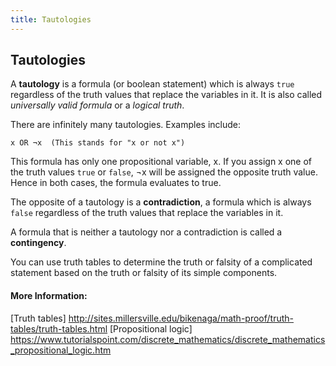 ```yaml
---
title: Tautologies
---
```

## Tautologies

A **tautology** is a formula (or boolean statement) which is always `true` regardless of the truth values that replace the variables in it. It is also called *universally valid formula* or a *logical truth*. 

There are infinitely many tautologies. Examples include:

    x OR ¬x  (This stands for "x or not x")
    
This formula has only one propositional variable, x. If you assign x one of the truth values `true` or `false`, ¬x will be assigned the opposite truth value. Hence in both cases, the formula evaluates to true.  
 
The opposite of a tautology is a **contradiction**, a formula which is always `false` regardless of the truth values that replace the variables in it.

A formula that is neither a tautology nor a contradiction is called a **contingency**. 

You can use truth tables to determine the truth or falsity of a complicated statement based on the truth or falsity of its simple components. 

#### More Information:
[Truth tables] http://sites.millersville.edu/bikenaga/math-proof/truth-tables/truth-tables.html
[Propositional logic] https://www.tutorialspoint.com/discrete_mathematics/discrete_mathematics_propositional_logic.htm
